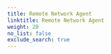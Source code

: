 ```yaml
---
title: Remote Network Agent
linktitle: Remote Network Agent
weight: 20
no_list: false
exclude_search: true
---
```






